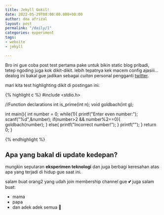 ```yaml
---
title: Jekyll Gokil!
date: 2022-05-29T00:00:00.000+00:00
author: dea afrizal
layout: post
permalink: "/daily/1"
categories: experiment
tags:
- website
- jekyll

---
```

Bro ini gue coba post test pertama pake untuk bikin static blog pribadi, tetep ngoding juga kok dikit-dikit. lebih tepatnya kek macem config ajasiii...
dealog ini bakal gue jadikan sebagai *cuitan* personal pengganti [twitter](https://twitter.com).

mari kita test highlighting dikit di postingan ini:

{% highlight c %}
#include <stdio.h>

//Function declarations
int is_prime(int n);
void goldbach(int g);

int main(){
	int number = 0;
	while(1){
		printf("Enter even number:");
		scanf("%d",&number);
		if(number>2 && number%2==0){
			goldbach(number);
		}
		else{
			printf("Incorrect number!");
		}
		printf("");
	}
	return 0;
}

{% endhighlight %}

## Apa yang bakal di update kedepan?

mungkin seputaran **eksperimen teknologi** dan juga berbagi keresahan atas apa yang terjadi di hidup gue saat ini.

salam buat orang2 yang udah join membership channel gue 💕
juga salam buat:
- mama
- papa
- dan adek adek semua 🤣